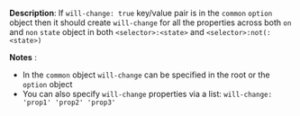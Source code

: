 __Description__: If `will-change: true` key/value pair is in the `common` `option` object then it should create `will-change` for all the properties across both `on` and `non` `state` object in both `<selector>:<state>` and `<selector>:not(:<state>)`

__Notes__
:
+ In the `common` object `will-change` can be specified in the root or the `option` object
+ You can also specify `will-change` properties via a list: `will-change: 'prop1' 'prop2' 'prop3'`

